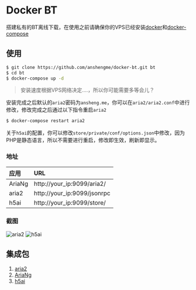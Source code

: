 # Docker BT

搭建私有的BT离线下载，在使用之前请确保你的VPS已经安装[docker](https://docs.docker.com/install/)和[docker-compose](https://docs.docker.com/compose/)

## 使用

```bash
$ git clone https://github.com/anshengme/docker-bt.git bt
$ cd bt
$ docker-compose up -d
```

> 安装速度根据VPS网络决定....，所以你可能需要多等会儿？

安装完成之后默认的`aria2`密码为`ansheng.me`，你可以在`aria2/aria2.conf`中进行修改，修改完成之后通过以下指令重启`aria2`

```bash
$ docker-compose restart aria2
```

关于`h5ai`的配置，你可以修改`store/private/conf/options.json`中修改，因为PHP是静态语言，所以不需要进行重启，修改即生效，刷新即显示。

### 地址

|应用|URL|
|:--|:--|
|AriaNg|http://your_ip:9099/aria2/|
|aria2|http://your_ip:9099/jsonrpc|
|h5ai|http://your_ip:9099/store/|

### 截图

![aria2](https://i.loli.net/2019/08/16/gpoLJj17b4RnyEQ.png)
![h5ai](https://i.loli.net/2019/08/16/IbLUCTOYDQsxSR5.png)

## 集成包

1. [aria2](https://github.com/aria2/aria2)
2. [AriaNg](https://github.com/mayswind/AriaNg)
3. [h5ai](https://github.com/lrsjng/h5ai)
